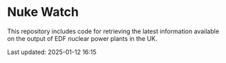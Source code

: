 # Nuke Watch

This repository includes code for retrieving the latest information available on the output of EDF nuclear power plants in the UK.

Last updated: 2025-01-12 16:15